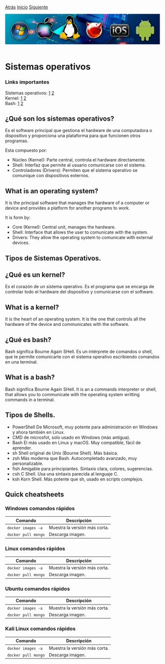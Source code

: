 [Atrás](/Links/PC%20Essentials/README.md) 
[Inicio](/README.md)
[Siguiente](/Links/PC%20Essentials/LinksPCEssentials/LinksSistemasOperativos/LinksWindows/README.md)

<img src="image.png" alt="imagen" style="display: block; margin: 0 auto;"> <br>

# Sistemas operativos

### Links importantes 
Sistemas operativos: [1](https://www.youtube.com/watch?v=26QPDBe-NB8ab_channel=CrashCourse) [2](https://www.youtube.com/watch?v=yK1uBHPdp30&ab_channel=freeCodeCamp.org) <br> 
Kernel: [1](https://www.youtube.com/watch?v=5S-tTDeFZfY&ab_channel=Techquickie) [2](https://www.youtube.com/watch?v=IvGdY6luTtU&ab_channel=SavvyNik)<br>
Bash: [1](https://www.youtube.com/watch?v=I4EWvMFj37g&ab_channel=Fireship) [2](https://www.youtube.com/watch?v=1YxHXBsVNGQ&ab_channel=ProgramadorX)<br> 

## ¿Qué son los sistemas operativos? 
Es el software principal que gestiona el hardware de una computadora o dispositivo y proporciona una plataforma para que funcionen otros programas.<br>

Esta compuesto por:<br>
- Núcleo (Kernel): Parte central, controla el hardware directamente.
- Shell: Interfaz que permite al usuario comunicarse con el sistema.
- Controladores (Drivers): Permiten que el sistema operativo se comunique con dispositivos externos.

## What is an operating system?
It is the principal software that manages the hardware of a computer or device and provides a platform for another programs to work.<br>

It is form by:<br>
- Core (Kernel): Central unit, manages the hardware.
- Shell: Interface that allows the user to comunicate with the system. 
- Drivers: They allow the operating system to comunicate with external devices.

## Tipos de Sistemas Operativos.

## ¿Qué es un kernel? 
Es el corazón de un sistema operativo. Es el programa que se encarga de controlar todo el hardware del dispositivo y comunicarse con el software.

## What is a kernel? 
It is the heart of an operating system. It is the one that controls all the hardware of the device and communicates with the software. 

## ¿Qué es bash? 
Bash significa Bourne Again SHell.
Es un intérprete de comandos o shell, que te permite comunicarte con el sistema operativo escribiendo comandos en una terminal. 

## What is a bash? 
Bash significa Bourne Again SHell.
It is an a commands interpreter or shell, that allows you to communicate with the operating system writting commands in a terminal.

## Tipos de Shells. 

- PowerShell	De Microsoft, muy potente para administración en Windows y ahora también en Linux.
- CMD de microsfot, solo usado en Windows (más antigua).
- Bash	El más usado en Linux y macOS. Muy compatible, fácil de aprender.
- sh	Shell original de Unix (Bourne Shell). Más básica.
- zsh	Más moderna que Bash. Autocompletado avanzado, muy personalizable.
- fish	Amigable para principiantes. Sintaxis clara, colores, sugerencias.
- csh	C Shell. Usa una sintaxis parecida al lenguaje C.
- ksh	Korn Shell. Más potente que sh, usado en scripts complejos.



## Quick cheatsheets

### Windows comandos rápidos
| Comando                        | Descripción                                   | 
|--------------------------------|-----------------------------------------------|
| `docker images -a`             | Muestra la versión más corta.                 |
| `docker pull mongo`            | Descarga imagen.                              | 

### Linux comandos rápidos
| Comando                        | Descripción                                   | 
|--------------------------------|-----------------------------------------------|
| `docker images -a`             | Muestra la versión más corta.                 |
| `docker pull mongo`            | Descarga imagen.                              | 

### Ubuntu comandos rápidos
| Comando                        | Descripción                                   | 
|--------------------------------|-----------------------------------------------|
| `docker images -a`             | Muestra la versión más corta.                 |
| `docker pull mongo`            | Descarga imagen.                              | 

### Kali Linux comandos rápidos
| Comando                        | Descripción                                   | 
|--------------------------------|-----------------------------------------------|
| `docker images -a`             | Muestra la versión más corta.                 |
| `docker pull mongo`            | Descarga imagen.                              | 
